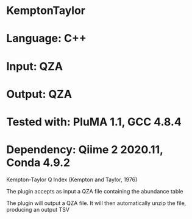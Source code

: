 # KemptonTaylor
# Language: C++
# Input: QZA
# Output: QZA
# Tested with: PluMA 1.1, GCC 4.8.4
# Dependency: Qiime 2 2020.11, Conda 4.9.2

Kempton-Taylor Q Index (Kempton and Taylor, 1976) 

The plugin accepts as input a QZA file containing the abundance table

The plugin will output a QZA file.  It will then automatically unzip the file, producing an output TSV
